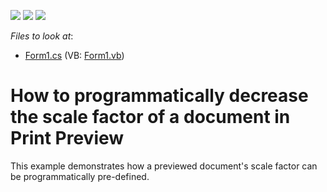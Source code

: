 <!-- default badges list -->
![](https://img.shields.io/endpoint?url=https://codecentral.devexpress.com/api/v1/VersionRange/128602631/13.1.4%2B)
[![](https://img.shields.io/badge/Open_in_DevExpress_Support_Center-FF7200?style=flat-square&logo=DevExpress&logoColor=white)](https://supportcenter.devexpress.com/ticket/details/E1440)
[![](https://img.shields.io/badge/📖_How_to_use_DevExpress_Examples-e9f6fc?style=flat-square)](https://docs.devexpress.com/GeneralInformation/403183)
<!-- default badges end -->
<!-- default file list -->
*Files to look at*:

* [Form1.cs](./CS/AutoScaling/Form1.cs) (VB: [Form1.vb](./VB/AutoScaling/Form1.vb))
<!-- default file list end -->
# How to programmatically decrease the scale factor of a document in Print Preview


<p>This example demonstrates how a previewed document's scale factor can be programmatically pre-defined.</p>

<br/>


